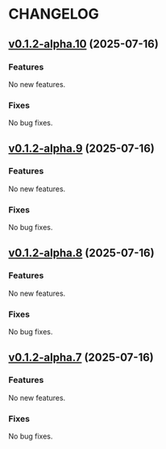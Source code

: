 # CHANGELOG

## [v0.1.2-alpha.10](github.com/chriserin/seq/compare/v0.1.2-alpha.10...v0.1.2-alpha.9) (2025-07-16)

### Features

No new features.

### Fixes

No bug fixes.


## [v0.1.2-alpha.9](github.com/chriserin/seq/compare/v0.1.2-alpha.9...v0.1.2-alpha.8) (2025-07-16)

### Features

No new features.

### Fixes

No bug fixes.


## [v0.1.2-alpha.8](github.com/chriserin/seq/compare/v0.1.2-alpha.8...v0.1.2-alpha.7) (2025-07-16)

### Features

No new features.

### Fixes

No bug fixes.


## [v0.1.2-alpha.7](github.com/chriserin/seq/compare/v0.1.2-alpha.7...v0.1.2-alpha.6) (2025-07-16)

### Features

No new features.

### Fixes

No bug fixes.
